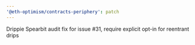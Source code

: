 ```yaml
---
'@eth-optimism/contracts-periphery': patch
---
```


Drippie Spearbit audit fix for issue #31, require explicit opt-in for reentrant drips
